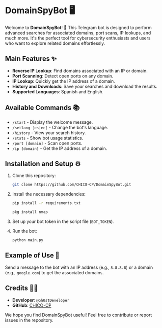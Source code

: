 
# DomainSpyBot 🖥️

Welcome to **DomainSpyBot**! 🚀 This Telegram bot is designed to perform advanced searches for associated domains, port scans, IP lookups, and much more. It's the perfect tool for cybersecurity enthusiasts and users who want to explore related domains effortlessly.

## Main Features ✨

- **Reverse IP Lookup**: Find domains associated with an IP or domain.
- **Port Scanning**: Detect open ports on any domain.
- **IP Lookup**: Quickly get the IP address of a domain.
- **History and Downloads**: Save your searches and download the results.
- **Supported Languages**: Spanish and English.

## Available Commands 📚

- `/start` - Display the welcome message.
- `/setlang [es|en]` - Change the bot's language.
- `/history` - View your search history.
- `/stats` - Show bot usage statistics.
- `/port [domain]` - Scan open ports.
- `/ip [domain]` - Get the IP address of a domain.

## Installation and Setup ⚙️

1. Clone this repository:  
   ```bash
   git clone https://github.com/CHICO-CP/DomainSpyBot.git
   ```

2. Install the necessary dependencies:  
   ```bash
   pip install -r requirements.txt
   ```
   
   ```bash
   pkg install nmap
   ```

3. Set up your bot token in the script file (`BOT_TOKEN`).

4. Run the bot:  
   ```bash
   python main.py
   ```

## Example of Use 🚀

Send a message to the bot with an IP address (e.g., `8.8.8.8`) or a domain (e.g., `google.com`) to get the associated domains.

## Credits 👨‍💻

- **Developer**: `@Gh0stDeveloper`
- **GitHub**: [CHICO-CP](https://github.com/CHICO-CP)

We hope you find DomainSpyBot useful! Feel free to contribute or report issues in the repository.
